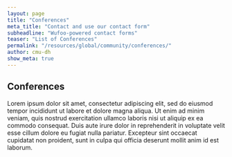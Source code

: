 ```yaml
---
layout: page
title: "Conferences"
meta_title: "Contact and use our contact form"
subheadline: "Wufoo-powered contact forms"
teaser: "List of Conferences"
permalink: "/resources/global/community/conferences/"
author: cmu-dh
show_meta: true
---
```

## Conferences

Lorem ipsum dolor sit amet, consectetur adipiscing elit, sed do eiusmod tempor incididunt ut labore et dolore magna aliqua. Ut enim ad minim veniam, quis nostrud exercitation ullamco laboris nisi ut aliquip ex ea commodo consequat. Duis aute irure dolor in reprehenderit in voluptate velit esse cillum dolore eu fugiat nulla pariatur. Excepteur sint occaecat cupidatat non proident, sunt in culpa qui officia deserunt mollit anim id est laborum.